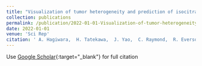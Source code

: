 ```yaml
---
title: "Visualization of tumor heterogeneity and prediction of isocitrate dehydrogenase mutation status for human gliomas using multiparametric physiologic and metabolic MRI"
collection: publications
permalink: /publication/2022-01-01-Visualization-of-tumor-heterogeneity-and-prediction-of-isocitrate-dehydrogenase-mutation-status-for-human-gliomas-using-multiparametric-physiologic-and-metabolic-MRI
date: 2022-01-01
venue: 'Sci Rep'
citation: ' A. Hagiwara,  H. Tatekawa,  J. Yao,  C. Raymond,  R. Everson,  K. Patel,  S. Mareninov,  W. Yong,  N. Salamon,  W. Pope,  P. Nghiemphu,  L. Liau,  T. Cloughesy,  B. Ellingson, &quot;Visualization of tumor heterogeneity and prediction of isocitrate dehydrogenase mutation status for human gliomas using multiparametric physiologic and metabolic MRI.&quot; Sci Rep, 2022.'
---
```

Use [Google Scholar](https://scholar.google.com/scholar?q=Visualization+of+tumor+heterogeneity+and+prediction+of+isocitrate+dehydrogenase+mutation+status+for+human+gliomas+using+multiparametric+physiologic+and+metabolic+MRI){:target="_blank"} for full citation